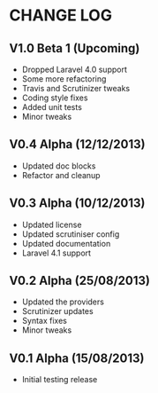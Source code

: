 CHANGE LOG
==========


## V1.0 Beta 1 (Upcoming)

* Dropped Laravel 4.0 support
* Some more refactoring
* Travis and Scrutinizer tweaks
* Coding style fixes
* Added unit tests
* Minor tweaks


## V0.4 Alpha (12/12/2013)

* Updated doc blocks
* Refactor and cleanup


## V0.3 Alpha (10/12/2013)

* Updated license
* Updated scrutiniser config
* Updated documentation
* Laravel 4.1 support


## V0.2 Alpha (25/08/2013)

* Updated the providers
* Scrutinizer updates
* Syntax fixes
* Minor tweaks


## V0.1 Alpha (15/08/2013)

* Initial testing release
